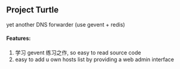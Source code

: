 ## Project Turtle
yet another DNS forwarder (use gevent + redis)

#### Features:
1. 学习 gevent 练习之作, so easy to read source code
2. easy to add u own hosts list by providing a web admin interface
